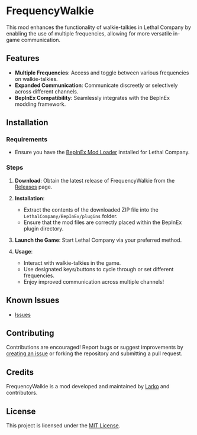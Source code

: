# FrequencyWalkie

This mod enhances the functionality of walkie-talkies in Lethal Company by enabling the use of multiple frequencies, allowing for more versatile in-game communication.

## Features

- **Multiple Frequencies**: Access and toggle between various frequencies on walkie-talkies.
- **Expanded Communication**: Communicate discreetly or selectively across different channels.
- **BepInEx Compatibility**: Seamlessly integrates with the BepInEx modding framework.

## Installation

### Requirements

- Ensure you have the [BepInEx Mod Loader](https://github.com/BepInEx/BepInEx) installed for Lethal Company.

### Steps

1. **Download**: Obtain the latest release of FrequencyWalkie from the [Releases](link_to_releases) page.

2. **Installation**:
   - Extract the contents of the downloaded ZIP file into the `LethalCompany/BepInEx/plugins` folder.
   - Ensure that the mod files are correctly placed within the BepInEx plugin directory.

3. **Launch the Game**: Start Lethal Company via your preferred method.

4. **Usage**:
   - Interact with walkie-talkies in the game.
   - Use designated keys/buttons to cycle through or set different frequencies.
   - Enjoy improved communication across multiple channels!

## Known Issues

- [Issues](https://github.com/Larkooo/FrequencyWalkie/issues)

## Contributing

Contributions are encouraged! Report bugs or suggest improvements by [creating an issue](link_to_issues) or forking the repository and submitting a pull request.

## Credits

FrequencyWalkie is a mod developed and maintained by [Larko](https://github.com/Larkooo) and contributors.

## License

This project is licensed under the [MIT License](link_to_license).
